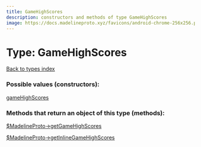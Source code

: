 ```yaml
---
title: GameHighScores
description: constructors and methods of type GameHighScores
image: https://docs.madelineproto.xyz/favicons/android-chrome-256x256.png
---
```

# Type: GameHighScores  
[Back to types index](index.md)



### Possible values (constructors):

[gameHighScores](../constructors/gameHighScores.md)  



### Methods that return an object of this type (methods):

[$MadelineProto->getGameHighScores](../methods/getGameHighScores.md)  

[$MadelineProto->getInlineGameHighScores](../methods/getInlineGameHighScores.md)  



